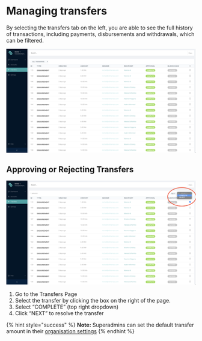 # Managing transfers

By selecting the transfers tab on the left, you are able to see the full history of transactions, including payments, disbursements and withdrawals, which can be filtered.

![Transfers Page](../../.gitbook/assets/screen-shot-2020-09-11-at-6.50.49-am.png)

## Approving or Rejecting Transfers

![](../../.gitbook/assets/screen-shot-2020-09-11-at-6.57.20-am.png)

1. Go to the Transfers Page
2. Select the transfer by clicking the box on the right of the page.
3. Select “COMPLETE” \(top right dropdown\)
4. Click “NEXT” to resolve the transfer

{% hint style="success" %}
**Note:** Superadmins can set the default transfer amount in their [organisation settings](../dashboard-overview/dashboard-settings.md)
{% endhint %}

